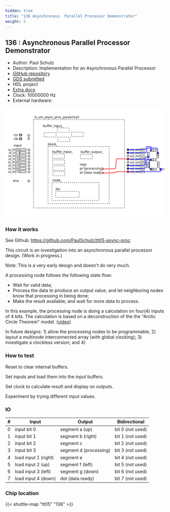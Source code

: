 ```yaml
---
hidden: true
title: "136 Asynchronous  Parallel Processor Demonstrator"
weight: 5
---
```


## 136 : Asynchronous  Parallel Processor Demonstrator

* Author: Paul Schulz
* Description: Implementation for an Asynchronous Parallel Processor
* [GitHub repository](https://github.com/PaulSchulz/tt05-async-proc)
* [GDS submitted](https://github.com/PaulSchulz/tt05-async-proc/actions/runs/6755383334)
* HDL project
* [Extra docs]()
* Clock: 10000000 Hz
* External hardware: 

![picture](images/picture.png)

### How it works

See Github: https://github.com/PaulSchulz/tt05-async-proc

This circuit is an investigation into an asynchronous parallel processor design.
(Work in progress.)

Note: This is a very early design and doesn't do very much.

A processing node follows the following state flow:

- Wait for valid data;
- Process the data to produce an output value, and let neighboring nodes
  know that processing in being done;
- Make the result available; and wait for more data to process.

In this example, the processing node is doing a calculation on four(4)
inputs of 4 bits.  The calculation is based on a deconstruction of the
the "Arctic Circle Theorem" model. ([video](https://www.youtube.com/watch?v=Yy7Q8IWNfHM))

In future designs: 1) allow the processing nodes to be programmable; 2)
layout a multinode interconnected array (with global clocking);
3) investigate a clockless version; and 4)


### How to test

Reset to clear internal buffers.

Set inputs and load them into the input buffers.

Set clock to calculate result and display on outputs.

Experiment by trying different input values.


### IO

| # | Input        | Output       | Bidirectional      |
|---|--------------|--------------| -------------------|
| 0 | input bit 0  | segment a (up) | bit 0 (not used) |
| 1 | input bit 1  | segment b (right) | bit 1 (not used) |
| 2 | input bit 2  | segment c | bit 2 (not used) |
| 3 | input bit 3  | segment d (processing) | bit 3 (not used) |
| 4 | load input 1 (right)  | segment e | bit 4 (not used) |
| 5 | load input 2 (up)  | segment f (left) | bit 5 (not used) |
| 6 | load input 3 (left)  | segment g (down) | bit 6 (not used) |
| 7 | load input 4 (down)  | dot       (data ready) | bit 7 (not used) |

### Chip location

{{< shuttle-map "tt05" "136" >}}
